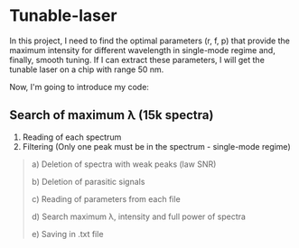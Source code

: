 # Tunable-laser
In this project, I need to find the optimal parameters (r, f, p) that provide the maximum intensity for different wavelength in single-mode regime and, finally, smooth tuning. If I can extract these parameters, I will get the tunable laser on a chip with range 50 nm.

Now, I'm going to introduce my code:

## Search of maximum λ (15k spectra)

1) Reading of each spectrum
2) Filtering (Only one peak must be in the spectrum - single-mode regime) 
  ><p>a) Deletion of spectra with weak peaks (law SNR)
  ><p>b) Deletion of parasitic signals
  ><p>c) Reading of parameters from each file
  ><p>d) Search maximum λ, intensity and full power of spectra
  ><p>e) Saving in .txt file
    
